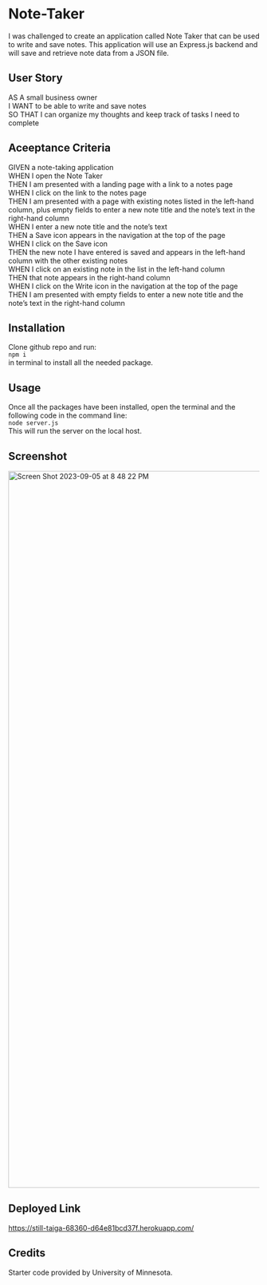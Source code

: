 # Note-Taker

I was challenged to create an application called Note Taker that can be used to write and save notes. This application will use an Express.js backend and will save and retrieve note data from a JSON file.

## User Story
AS A small business owner<br>
I WANT to be able to write and save notes<br>
SO THAT I can organize my thoughts and keep track of tasks I need to complete<br>

## Aceeptance Criteria 
GIVEN a note-taking application<br>
WHEN I open the Note Taker<br>
THEN I am presented with a landing page with a link to a notes page<br>
WHEN I click on the link to the notes page<br>
THEN I am presented with a page with existing notes listed in the left-hand column, plus empty fields to enter a new note title and the note’s text in the right-hand column<br>
WHEN I enter a new note title and the note’s text<br>
THEN a Save icon appears in the navigation at the top of the page<br>
WHEN I click on the Save icon<br>
THEN the new note I have entered is saved and appears in the left-hand column with the other existing notes<br>
WHEN I click on an existing note in the list in the left-hand column<br>
THEN that note appears in the right-hand column<br>
WHEN I click on the Write icon in the navigation at the top of the page<br>
THEN I am presented with empty fields to enter a new note title and the note’s text in the right-hand column<br>

## Installation
Clone github repo and run: <br>
```npm i``` 
<br>
in terminal to install all the needed package. 

## Usage 
Once all the packages have been installed, open the terminal and the following code in the command line: <br>
```node server.js``` 
<br>This will run the server on the local host. 

## Screenshot
<img width="1436" alt="Screen Shot 2023-09-05 at 8 48 22 PM" src="https://github.com/adriennemadarang/Note-Taker/assets/128556908/1e6ca492-c4f1-48c3-a30e-77646afa9dab">

## Deployed Link
https://still-taiga-68360-d64e81bcd37f.herokuapp.com/

## Credits 
Starter code provided by University of Minnesota.  

